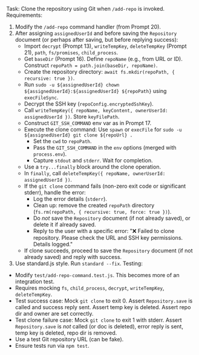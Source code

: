 Task: Clone the repository using Git when `/add-repo` is invoked.
Requirements:
1.  Modify the `/add-repo` command handler (from Prompt 20).
2.  After assigning `assignedUserId` and before saving the `Repository` document (or perhaps after saving, but before replying success):
    -   Import `decrypt` (Prompt 13), `writeTempKey`, `deleteTempKey` (Prompt 21), `path`, `fs/promises`, `child_process`.
    -   Get `baseDir` (Prompt 16). Define `repoName` (e.g., from URL or ID). Construct `repoPath = path.join(baseDir, repoName)`.
    -   Create the repository directory: `await fs.mkdir(repoPath, { recursive: true })`.
    -   Run `sudo -u ${assignedUserId} chown ${assignedUserId}:${assignedUserId} ${repoPath}` using `execFileSync`.
    -   Decrypt the SSH key (`repoConfig.encryptedSshKey`).
    -   Call `writeTempKey({ repoName, keyContent, ownerUserId: assignedUserId })`. Store `keyFilePath`.
    -   Construct `GIT_SSH_COMMAND` env var as in Prompt 17.
    -   Execute the clone command: Use `spawn` or `execFile` for `sudo -u ${assignedUserId} git clone ${repoUrl} .`
        -   Set the `cwd` to `repoPath`.
        -   Pass the `GIT_SSH_COMMAND` in the `env` options (merged with `process.env`).
        -   Capture `stdout` and `stderr`. Wait for completion.
    -   Use a `try...finally` block around the clone operation.
    -   In `finally`, call `deleteTempKey({ repoName, ownerUserId: assignedUserId })`.
    -   If the `git clone` command fails (non-zero exit code or significant stderr), handle the error:
        -   Log the error details (`stderr`).
        -   Clean up: remove the created `repoPath` directory (`fs.rm(repoPath, { recursive: true, force: true })`).
        -   Do *not* save the `Repository` document (if not already saved), or delete it if already saved.
        -   Reply to the user with a specific error: "❌ Failed to clone repository. Please check the URL and SSH key permissions. Details logged."
    -   If clone succeeds, proceed to save the `Repository` document (if not already saved) and reply with success.
3.  Use standard.js style. Run `standard --fix`.
Testing:
-   Modify `test/add-repo-command.test.js`. This becomes more of an integration test.
-   Requires mocking `fs`, `child_process`, `decrypt`, `writeTempKey`, `deleteTempKey`.
-   Test success case: Mock `git clone` to exit 0. Assert `Repository.save` is called and success reply sent. Assert temp key is deleted. Assert repo dir and owner are set correctly.
-   Test clone failure case: Mock `git clone` to exit 1 with stderr. Assert `Repository.save` is *not* called (or doc is deleted), error reply is sent, temp key is deleted, repo dir is removed.
-   Use a test Git repository URL (can be fake).
-   Ensure tests run via `npm test`. 